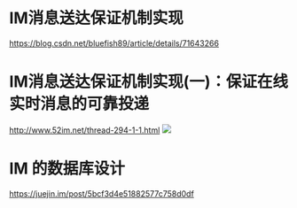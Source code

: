 # IM消息送达保证机制实现
https://blog.csdn.net/bluefish89/article/details/71643266

#	IM消息送达保证机制实现(一)：保证在线实时消息的可靠投递 
http://www.52im.net/thread-294-1-1.html
![](http://www.52im.net/data/attachment/forum/201806/13/211034x41tdtr341z3nrdl.png)
# IM 的数据库设计
https://juejin.im/post/5bcf3d4e51882577c758d0df